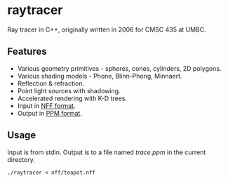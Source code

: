 # raytracer
Ray tracer in C++, originally written in 2006 for CMSC 435 at UMBC.

## Features
* Various geometry primitives - spheres, cones, cylinders, 2D polygons.
* Various shading models - Phone, Blinn-Phong, Minnaert.
* Reflection & refraction.
* Point light sources with shadowing.
* Accelerated rendering with K-D trees.
* Input in [NFF format](http://paulbourke.net/dataformats/nff/nff1.html).
* Output in [PPM format](http://netpbm.sourceforge.net/doc/ppm.html).

## Usage
Input is from stdin. Output is to a file named *trace.ppm* in the current directory.
```
./raytracer < nff/teapot.nff
```

